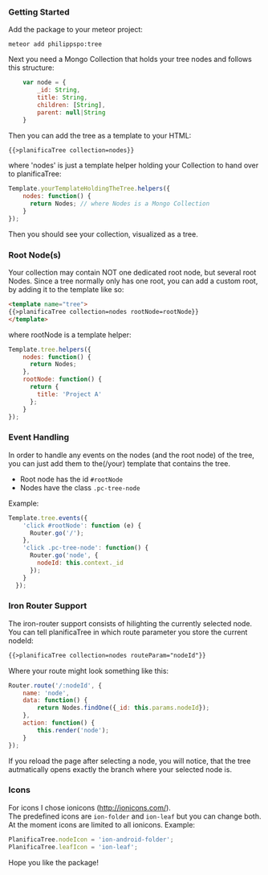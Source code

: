 ### Getting Started
Add the package to your meteor project:

    meteor add philippspo:tree
    
Next you need a Mongo Collection that holds your tree nodes and follows this structure:
````javascript
    var node = {
        _id: String,
        title: String,
        children: [String],
        parent: null|String
    }
````
Then you can add the tree as a template to your HTML:
````html
{{>planificaTree collection=nodes}}
````
where 'nodes' is just a template helper holding your Collection to hand over to planificaTree:
````javascript
Template.yourTemplateHoldingTheTree.helpers({
    nodes: function() {
      return Nodes; // where Nodes is a Mongo Collection
    }
});
````    
Then you should see your collection, visualized as a tree.

### Root Node(s)

Your collection may contain NOT one dedicated root node, but several root Nodes. Since a tree normally only has one root, you can add a custom root, by adding it to the template like so:
````html
<template name="tree">
{{>planificaTree collection=nodes rootNode=rootNode}}
</template>
````
where rootNode is a template helper:
````javascript
Template.tree.helpers({
    nodes: function() {
      return Nodes;
    },
    rootNode: function() {
      return {
        title: 'Project A'
      };
    }
});
 ````   
### Event Handling
In order to handle any events on the nodes (and the root node) of the tree, you can just add them to the(/your) template that contains the tree.
* Root node has the id `#rootNode`
* Nodes have the class `.pc-tree-node`

Example:
````javascript
Template.tree.events({
    'click #rootNode': function (e) {
      Router.go('/');
    },
    'click .pc-tree-node': function() {
      Router.go('node', {
        nodeId: this.context._id
      });
    }
  });
````  
### Iron Router Support
The iron-router support consists of hilighting the currently selected node. You can tell planificaTree in which route parameter you store the current nodeId:
````html
{{>planificaTree collection=nodes routeParam="nodeId"}}
````
Where your route might look something like this:
````javascript
Router.route('/:nodeId', {
	name: 'node',
	data: function() {
		return Nodes.findOne({_id: this.params.nodeId});
	},
	action: function() {
		this.render('node');
	}
});
```` 
If you reload the page after selecting a node, you will notice, that the tree autmatically opens exactly the branch where your selected node is.

### Icons
For icons I chose ionicons (http://ionicons.com/).  
The predefined icons are `ion-folder` and `ion-leaf` but you can change both.  
At the moment icons are limited to all ionicons.
Example:
````javascript
PlanificaTree.nodeIcon = 'ion-android-folder';
PlanificaTree.leafIcon = 'ion-leaf';
````
Hope you like the package!
